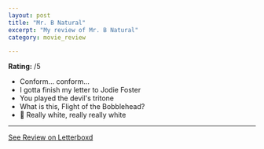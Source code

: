 ```yaml
---
layout: post
title: "Mr. B Natural"
excerpt: "My review of Mr. B Natural"
category: movie_review

---
```


**Rating:** /5

* Conform... conform...
* I gotta finish my letter to Jodie Foster
* You played the devil's tritone
* What is this, Flight of the Bobblehead?
* 🎵 Really white, really really white

<hr>

[See Review on Letterboxd](https://boxd.it/4QCfkh)
